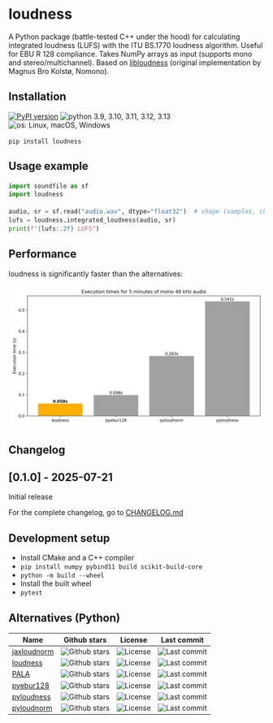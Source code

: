 # loudness

A Python package (battle-tested C++ under the hood) for calculating integrated loudness (LUFS) with the ITU BS.1770 loudness algorithm. Useful for EBU R 128 compliance. Takes NumPy arrays as input (supports mono and stereo/multichannel). Based on [libloudness](https://github.com/nomonosound/libloudness) (original implementation by Magnus Bro Kolstø, Nomono).

## Installation

[![PyPI version](https://img.shields.io/pypi/v/loudness.svg?style=flat)](https://pypi.org/project/loudness/)
![python 3.9, 3.10, 3.11, 3.12, 3.13](https://img.shields.io/badge/Python-3.9%20|%203.10%20|%203.11%20|%203.12%20|%203.13-blue)
![os: Linux, macOS, Windows](https://img.shields.io/badge/OS-Linux%20%28arm%20%26%20x86--64%29%20|%20macOS%20%28arm%29%20|%20Windows%20%28x86--64%29-blue)

`pip install loudness`

## Usage example

```python
import soundfile as sf
import loudness

audio, sr = sf.read("audio.wav", dtype="float32")  # shape (samples, channels)
lufs = loudness.integrated_loudness(audio, sr)
print(f"{lufs:.2f} LUFS")
```

## Performance

loudness is significantly faster than the alternatives:

![Execution time comparison: loudness: 0.058s, pyebur128: 0.098s, pyloudnorm: 0.283s, pyloudness: 0.541s](https://raw.githubusercontent.com/iver56/loudness/main/images/execution_time_comparison.png)

## Changelog

## [0.1.0] - 2025-07-21

Initial release

For the complete changelog, go to [CHANGELOG.md](CHANGELOG.md)

## Development setup

* Install CMake and a C++ compiler
* `pip install numpy pybind11 build scikit-build-core`
* `python -m build --wheel`
* Install the built wheel
* `pytest`

## Alternatives (Python)

| Name                                                    | Github stars                                                                | License                                                                   | Last commit                                                                       |
|---------------------------------------------------------|-----------------------------------------------------------------------------|---------------------------------------------------------------------------|-----------------------------------------------------------------------------------|
| [jaxloudnorm](https://github.com/boris-kuz/jaxloudnorm) | ![Github stars](https://img.shields.io/github/stars/boris-kuz/jaxloudnorm)  | ![License](https://img.shields.io/github/license/boris-kuz/jaxloudnorm)   | ![Last commit](https://img.shields.io/github/last-commit/boris-kuz/jaxloudnorm)   |
| [loudness](https://github.com/iver56/loudness)          | ![Github stars](https://img.shields.io/github/stars/iver56/loudness)        | ![License](https://img.shields.io/github/license/iver56/loudness)         | ![Last commit](https://img.shields.io/github/last-commit/iver56/loudness)         |
| [PALA](https://github.com/HBB-ThinkTank/PALA)           | ![Github stars](https://img.shields.io/github/stars/HBB-ThinkTank/PALA)     | ![License](https://img.shields.io/github/license/HBB-ThinkTank/PALA)      | ![Last commit](https://img.shields.io/github/last-commit/HBB-ThinkTank/PALA)      |
| [pyebur128](https://github.com/jodhus/pyebur128)        | ![Github stars](https://img.shields.io/github/stars/jodhus/pyebur128)       | ![License](https://img.shields.io/github/license/jodhus/pyebur128)        | ![Last commit](https://img.shields.io/github/last-commit/jodhus/pyebur128)        |
| [pyloudness](https://github.com/mr-rigden/pyloudness)   | ![Github stars](https://img.shields.io/github/stars/mr-rigden/pyloudness)   | ![License](https://img.shields.io/github/license/mr-rigden/pyloudness)    | ![Last commit](https://img.shields.io/github/last-commit/mr-rigden/pyloudness)    |
| [pyloudnorm](https://github.com/csteinmetz1/pyloudnorm) | ![Github stars](https://img.shields.io/github/stars/csteinmetz1/pyloudnorm) | ![License](https://img.shields.io/github/license/csteinmetz1/pyloudnorm)  | ![Last commit](https://img.shields.io/github/last-commit/csteinmetz1/pyloudnorm)  |
